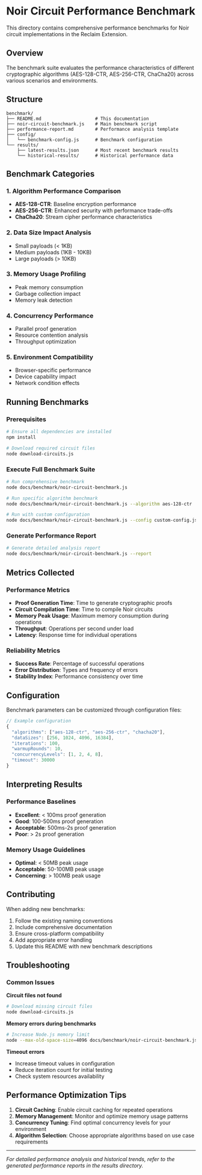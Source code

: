 # Noir Circuit Performance Benchmark

This directory contains comprehensive performance benchmarks for Noir circuit implementations in the Reclaim Extension.

## Overview

The benchmark suite evaluates the performance characteristics of different cryptographic algorithms (AES-128-CTR, AES-256-CTR, ChaCha20) across various scenarios and environments.

## Structure

```
benchmark/
├── README.md                    # This documentation
├── noir-circuit-benchmark.js    # Main benchmark script
├── performance-report.md        # Performance analysis template
├── config/
│   └── benchmark-config.js      # Benchmark configuration
└── results/
    ├── latest-results.json      # Most recent benchmark results
    └── historical-results/      # Historical performance data
```

## Benchmark Categories

### 1. Algorithm Performance Comparison
- **AES-128-CTR**: Baseline encryption performance
- **AES-256-CTR**: Enhanced security with performance trade-offs
- **ChaCha20**: Stream cipher performance characteristics

### 2. Data Size Impact Analysis
- Small payloads (< 1KB)
- Medium payloads (1KB - 10KB)
- Large payloads (> 10KB)

### 3. Memory Usage Profiling
- Peak memory consumption
- Garbage collection impact
- Memory leak detection

### 4. Concurrency Performance
- Parallel proof generation
- Resource contention analysis
- Throughput optimization

### 5. Environment Compatibility
- Browser-specific performance
- Device capability impact
- Network condition effects

## Running Benchmarks

### Prerequisites
```bash
# Ensure all dependencies are installed
npm install

# Download required circuit files
node download-circuits.js
```

### Execute Full Benchmark Suite
```bash
# Run comprehensive benchmark
node docs/benchmark/noir-circuit-benchmark.js

# Run specific algorithm benchmark
node docs/benchmark/noir-circuit-benchmark.js --algorithm aes-128-ctr

# Run with custom configuration
node docs/benchmark/noir-circuit-benchmark.js --config custom-config.json
```

### Generate Performance Report
```bash
# Generate detailed analysis report
node docs/benchmark/noir-circuit-benchmark.js --report
```

## Metrics Collected

### Performance Metrics
- **Proof Generation Time**: Time to generate cryptographic proofs
- **Circuit Compilation Time**: Time to compile Noir circuits
- **Memory Peak Usage**: Maximum memory consumption during operations
- **Throughput**: Operations per second under load
- **Latency**: Response time for individual operations

### Reliability Metrics
- **Success Rate**: Percentage of successful operations
- **Error Distribution**: Types and frequency of errors
- **Stability Index**: Performance consistency over time

## Configuration

Benchmark parameters can be customized through configuration files:

```javascript
// Example configuration
{
  "algorithms": ["aes-128-ctr", "aes-256-ctr", "chacha20"],
  "dataSizes": [256, 1024, 4096, 16384],
  "iterations": 100,
  "warmupRounds": 10,
  "concurrencyLevels": [1, 2, 4, 8],
  "timeout": 30000
}
```

## Interpreting Results

### Performance Baselines
- **Excellent**: < 100ms proof generation
- **Good**: 100-500ms proof generation
- **Acceptable**: 500ms-2s proof generation
- **Poor**: > 2s proof generation

### Memory Usage Guidelines
- **Optimal**: < 50MB peak usage
- **Acceptable**: 50-100MB peak usage
- **Concerning**: > 100MB peak usage

## Contributing

When adding new benchmarks:

1. Follow the existing naming conventions
2. Include comprehensive documentation
3. Ensure cross-platform compatibility
4. Add appropriate error handling
5. Update this README with new benchmark descriptions

## Troubleshooting

### Common Issues

**Circuit files not found**
```bash
# Download missing circuit files
node download-circuits.js
```

**Memory errors during benchmarks**
```bash
# Increase Node.js memory limit
node --max-old-space-size=4096 docs/benchmark/noir-circuit-benchmark.js
```

**Timeout errors**
- Increase timeout values in configuration
- Reduce iteration count for initial testing
- Check system resources availability

## Performance Optimization Tips

1. **Circuit Caching**: Enable circuit caching for repeated operations
2. **Memory Management**: Monitor and optimize memory usage patterns
3. **Concurrency Tuning**: Find optimal concurrency levels for your environment
4. **Algorithm Selection**: Choose appropriate algorithms based on use case requirements

---

*For detailed performance analysis and historical trends, refer to the generated performance reports in the results directory.*